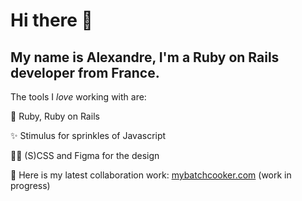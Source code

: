 # Hi there 👋

## My name is Alexandre, I'm a Ruby on Rails developer from France.

The tools I *love* working with are:

💎 Ruby, Ruby on Rails

✨ Stimulus for sprinkles of Javascript

👨‍🎨 (S)CSS and Figma for the design



🔭 Here is my latest collaboration work: [mybatchcooker.com](www.mybatchcooker.com)
   (work in progress)
